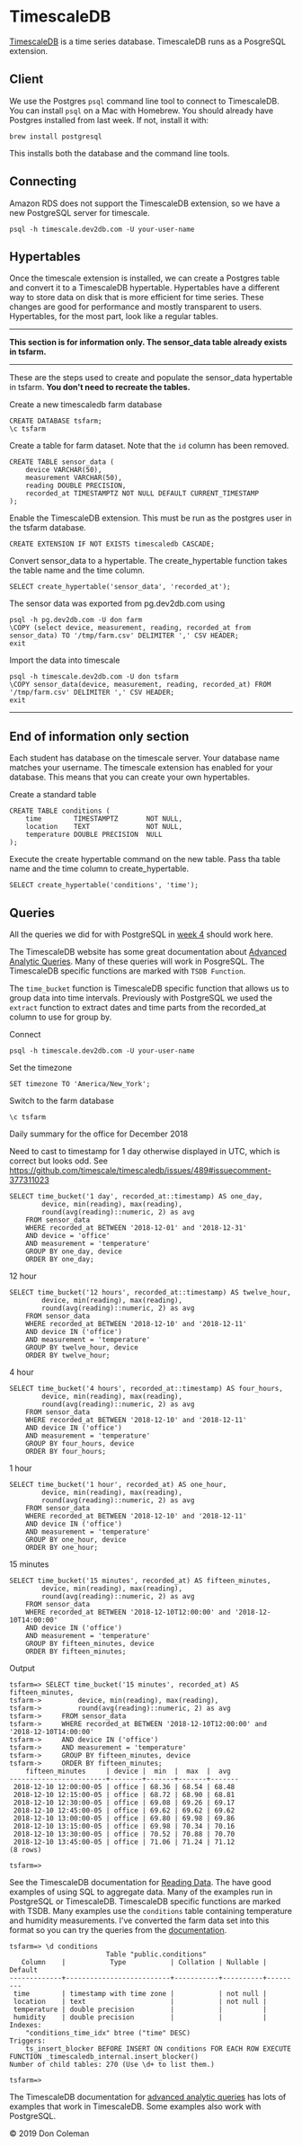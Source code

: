 # TimescaleDB

[TimescaleDB](https://www.timescale.com/) is a time series database. TimescaleDB runs as a PosgreSQL extension. 

## Client

We use the Postgres `psql` command line tool to connect to TimescaleDB. You can install `psql` on a Mac with Homebrew. You should already have Postgres installed from last week. If not, install it with:

    brew install postgresql

This installs both the database and the command line tools.

## Connecting

Amazon RDS does not support the TimescaleDB extension, so we have a new PostgreSQL server for timescale.

    psql -h timescale.dev2db.com -U your-user-name 

## Hypertables

Once the timescale extension is installed, we can create a Postgres table and convert it to a TimescaleDB hypertable. Hypertables have a different way to store data on disk that is more efficient for time series. These changes are good for performance and mostly transparent to users. Hypertables, for the most part, look like a regular tables.

---

**This section is for information only. The sensor_data table already exists in tsfarm.**

---

These are the steps used to create and populate the sensor_data hypertable in tsfarm. **You don't need to recreate the tables.**

Create a new timescaledb farm database

    CREATE DATABASE tsfarm;
    \c tsfarm

Create a table for farm dataset. Note that the `id` column has been removed.

    CREATE TABLE sensor_data (
        device VARCHAR(50),      
        measurement VARCHAR(50),
        reading DOUBLE PRECISION,
        recorded_at TIMESTAMPTZ NOT NULL DEFAULT CURRENT_TIMESTAMP
    );

Enable the TimescaleDB extension. This must be run as the postgres user in the tsfarm database.

    CREATE EXTENSION IF NOT EXISTS timescaledb CASCADE;

Convert sensor_data to a hypertable. The create_hypertable function takes the table name and the time column.

    SELECT create_hypertable('sensor_data', 'recorded_at');

The sensor data was exported from pg.dev2db.com using 

    psql -h pg.dev2db.com -U don farm
    \COPY (select device, measurement, reading, recorded_at from sensor_data) TO '/tmp/farm.csv' DELIMITER ',' CSV HEADER;
    exit

Import the data into timescale

    psql -h timescale.dev2db.com -U don tsfarm
    \COPY sensor_data(device, measurement, reading, recorded_at) FROM '/tmp/farm.csv' DELIMITER ',' CSV HEADER;
    exit

---
**End of information only section**
---

Each student has database on the timescale server. Your database name matches your username. The timescale extension has enabled for your database. This means that you can create your own hypertables.

Create a standard table

    CREATE TABLE conditions (
        time        TIMESTAMPTZ       NOT NULL,
        location    TEXT              NOT NULL,
        temperature DOUBLE PRECISION  NULL
    );

Execute the create hypertable command on the new table. Pass tha table name and the time column to create_hypertable.

    SELECT create_hypertable('conditions', 'time');


## Queries

All the queries we did for with PostgreSQL in [week 4](../03_RelationalDatabases) should work here.

The TimescaleDB website has some great documentation about [Advanced Analytic Queries](https://docs.timescale.com/latest/using-timescaledb/reading-data#advanced-analytics). Many of these queries will work in PosgreSQL. The TimescaleDB specific functions are marked with `TSDB Function`.

The `time_bucket` function is TimescaleDB specific function that allows us to group data into time intervals. Previously with PostgreSQL we used the `extract` function to extract dates and time parts from the recorded_at column to use for group by.

Connect

    psql -h timescale.dev2db.com -U your-user-name  

Set the timezone

    SET timezone TO 'America/New_York';

Switch to the farm database

    \c tsfarm

Daily summary for the office for December 2018

Need to cast to timestamp for 1 day otherwise displayed in UTC, which is correct but looks odd. See https://github.com/timescale/timescaledb/issues/489#issuecomment-377311023

    SELECT time_bucket('1 day', recorded_at::timestamp) AS one_day,
            device, min(reading), max(reading),
            round(avg(reading)::numeric, 2) as avg
        FROM sensor_data
        WHERE recorded_at BETWEEN '2018-12-01' and '2018-12-31'
        AND device = 'office'
        AND measurement = 'temperature'
        GROUP BY one_day, device
        ORDER BY one_day;

12 hour

    SELECT time_bucket('12 hours', recorded_at::timestamp) AS twelve_hour,
            device, min(reading), max(reading),
            round(avg(reading)::numeric, 2) as avg
        FROM sensor_data
        WHERE recorded_at BETWEEN '2018-12-10' and '2018-12-11'
        AND device IN ('office')
        AND measurement = 'temperature'
        GROUP BY twelve_hour, device
        ORDER BY twelve_hour;

4 hour

    SELECT time_bucket('4 hours', recorded_at::timestamp) AS four_hours,
            device, min(reading), max(reading),
            round(avg(reading)::numeric, 2) as avg
        FROM sensor_data
        WHERE recorded_at BETWEEN '2018-12-10' and '2018-12-11'
        AND device IN ('office')
        AND measurement = 'temperature'
        GROUP BY four_hours, device
        ORDER BY four_hours;

1 hour

    SELECT time_bucket('1 hour', recorded_at) AS one_hour,
            device, min(reading), max(reading),
            round(avg(reading)::numeric, 2) as avg
        FROM sensor_data
        WHERE recorded_at BETWEEN '2018-12-10' and '2018-12-11'
        AND device IN ('office')
        AND measurement = 'temperature'
        GROUP BY one_hour, device
        ORDER BY one_hour;

15 minutes

    SELECT time_bucket('15 minutes', recorded_at) AS fifteen_minutes,
            device, min(reading), max(reading),
            round(avg(reading)::numeric, 2) as avg
        FROM sensor_data
        WHERE recorded_at BETWEEN '2018-12-10T12:00:00' and '2018-12-10T14:00:00'
        AND device IN ('office')
        AND measurement = 'temperature'
        GROUP BY fifteen_minutes, device
        ORDER BY fifteen_minutes;

Output

    tsfarm=> SELECT time_bucket('15 minutes', recorded_at) AS fifteen_minutes,
    tsfarm->         device, min(reading), max(reading),
    tsfarm->         round(avg(reading)::numeric, 2) as avg
    tsfarm->     FROM sensor_data
    tsfarm->     WHERE recorded_at BETWEEN '2018-12-10T12:00:00' and '2018-12-10T14:00:00'
    tsfarm->     AND device IN ('office')
    tsfarm->     AND measurement = 'temperature'
    tsfarm->     GROUP BY fifteen_minutes, device
    tsfarm->     ORDER BY fifteen_minutes;
        fifteen_minutes     | device |  min  |  max  |  avg  
    ------------------------+--------+-------+-------+-------
     2018-12-10 12:00:00-05 | office | 68.36 | 68.54 | 68.48
     2018-12-10 12:15:00-05 | office | 68.72 | 68.90 | 68.81
     2018-12-10 12:30:00-05 | office | 69.08 | 69.26 | 69.17
     2018-12-10 12:45:00-05 | office | 69.62 | 69.62 | 69.62
     2018-12-10 13:00:00-05 | office | 69.80 | 69.98 | 69.86
     2018-12-10 13:15:00-05 | office | 69.98 | 70.34 | 70.16
     2018-12-10 13:30:00-05 | office | 70.52 | 70.88 | 70.70
     2018-12-10 13:45:00-05 | office | 71.06 | 71.24 | 71.12
    (8 rows)

    tsfarm=> 

See the TimescaleDB documentation for [Reading Data](https://docs.timescale.com/latest/using-timescaledb/reading-data). The have good examples of using SQL to aggregate data. Many of the examples run in PostgreSQL or TimescaleDB. TimescaleDB specific functions are marked with TSDB. Many examples use the `conditions` table containing temperature and humidity measurements. I've converted the farm data set into this format so you can try the queries from the [documentation](https://docs.timescale.com/latest/using-timescaledb/reading-data).

    tsfarm=> \d conditions
                            Table "public.conditions"
       Column    |           Type           | Collation | Nullable | Default 
    -------------+--------------------------+-----------+----------+---------
     time        | timestamp with time zone |           | not null | 
     location    | text                     |           | not null | 
     temperature | double precision         |           |          | 
     humidity    | double precision         |           |          | 
    Indexes:
        "conditions_time_idx" btree ("time" DESC)
    Triggers:
        ts_insert_blocker BEFORE INSERT ON conditions FOR EACH ROW EXECUTE FUNCTION _timescaledb_internal.insert_blocker()
    Number of child tables: 270 (Use \d+ to list them.)

    tsfarm=> 
    
The TimescaleDB documentation for [advanced analytic queries](https://docs.timescale.com/latest/using-timescaledb/reading-data#advanced-analytics) has lots of examples that work in TimescaleDB. Some examples also work with PostgreSQL.

&copy; 2019 Don Coleman
